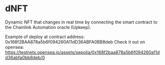# dNFT

Dynamic NFT that changes in real time by connecting the smart contract to the Chainlink Automation oracle (Upkeep).

Example of deploy at contract address: 0x168f2BAA878a5b6f094260A11dD36ABFA0BB8deb
Check it out on opensea: https://testnets.opensea.io/assets/sepolia/0x168f2baa878a5b6f094260a11dd36abfa0bb8deb/0 